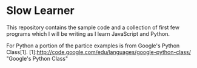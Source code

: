 Slow Learner
==============

This repository contains the sample code and a collection of first few programs which I will be writing as I learn JavaScript and Python.

For Python a portion of the partice examples is from Google's Python Class[1].
  [1]:http://code.google.com/edu/languages/google-python-class/	"Google's Python Class"
